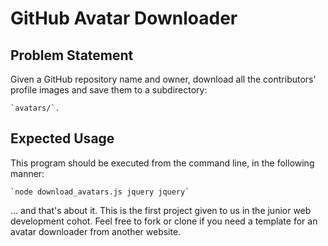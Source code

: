# GitHub Avatar Downloader

## Problem Statement

Given a GitHub repository name and owner, download all the contributors' profile images and save them to a subdirectory: 
```
`avatars/`.
```
## Expected Usage

This program should be executed from the command line, in the following manner:

```
`node download_avatars.js jquery jquery`
```

... and that's about it. This is the first project given to us in the junior web development cohot. Feel free to fork or clone if you need a template for an avatar downloader from another website. 
